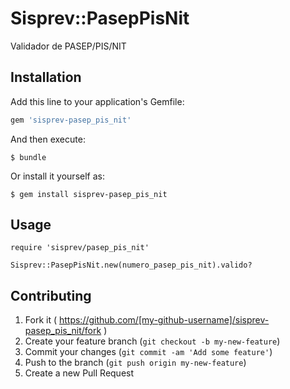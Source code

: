 # Sisprev::PasepPisNit

Validador de PASEP/PIS/NIT

## Installation

Add this line to your application's Gemfile:

```ruby
gem 'sisprev-pasep_pis_nit'
```

And then execute:

    $ bundle

Or install it yourself as:

    $ gem install sisprev-pasep_pis_nit

## Usage

    require 'sisprev/pasep_pis_nit'
    
    Sisprev::PasepPisNit.new(numero_pasep_pis_nit).valido?

## Contributing

1. Fork it ( https://github.com/[my-github-username]/sisprev-pasep_pis_nit/fork )
2. Create your feature branch (`git checkout -b my-new-feature`)
3. Commit your changes (`git commit -am 'Add some feature'`)
4. Push to the branch (`git push origin my-new-feature`)
5. Create a new Pull Request
